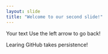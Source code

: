 ```yaml
---
layout: slide
title: "Welcome to our second slide!"
---
```

Your text
Use the left arrow to go back!

Learing GitHub takes persistence!
